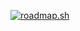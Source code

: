 [![roadmap.sh](https://api.roadmap.sh/v1-badge/tall/64ac28e614678473bb5f57b5?variant=dark)](https://roadmap.sh)

<!--
**KazuoMurakami/KazuoMurakami** is a ✨ _special_ ✨ repository because its `README.md` (this file) appears on your GitHub profile.

Here are some ideas to get you started:

- 🔭 I’m currently working on ...
- 🌱 I’m currently learning ...
- 👯 I’m looking to collaborate on ...
- 🤔 I’m looking for help with ...
- 💬 Ask me about ...
- 📫 How to reach me: ...
- 😄 Pronouns: ...
- ⚡ Fun fact: ...
-->
